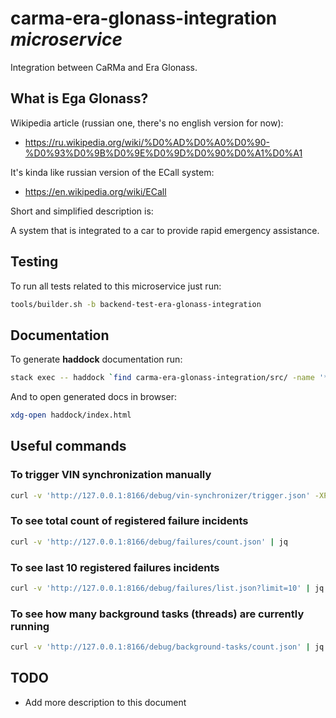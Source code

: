 # carma-era-glonass-integration *microservice*

Integration between CaRMa and Era Glonass.

## What is Ega Glonass?

Wikipedia article (russian one, there's no english version for now):
- https://ru.wikipedia.org/wiki/%D0%AD%D0%A0%D0%90-%D0%93%D0%9B%D0%9E%D0%9D%D0%90%D0%A1%D0%A1

It's kinda like russian version of the ECall system:
- https://en.wikipedia.org/wiki/ECall

Short and simplified description is:

A system that is integrated to a car to provide rapid emergency assistance.

## Testing

To run all tests related to this microservice just run:

```bash
tools/builder.sh -b backend-test-era-glonass-integration
```

## Documentation

To generate **haddock** documentation run:

```bash
stack exec -- haddock `find carma-era-glonass-integration/src/ -name '*.hs' | xargs` --html --hyperlinked-source -o haddock
```

And to open generated docs in browser:

```bash
xdg-open haddock/index.html
```

## Useful commands

### To trigger VIN synchronization manually

```bash
curl -v 'http://127.0.0.1:8166/debug/vin-synchronizer/trigger.json' -XPOST | jq
```

### To see total count of registered failure incidents

```bash
curl -v 'http://127.0.0.1:8166/debug/failures/count.json' | jq
```

### To see last 10 registered failures incidents

```bash
curl -v 'http://127.0.0.1:8166/debug/failures/list.json?limit=10' | jq
```

### To see how many background tasks (threads) are currently running

```bash
curl -v 'http://127.0.0.1:8166/debug/background-tasks/count.json' | jq
```

## TODO

- Add more description to this document
